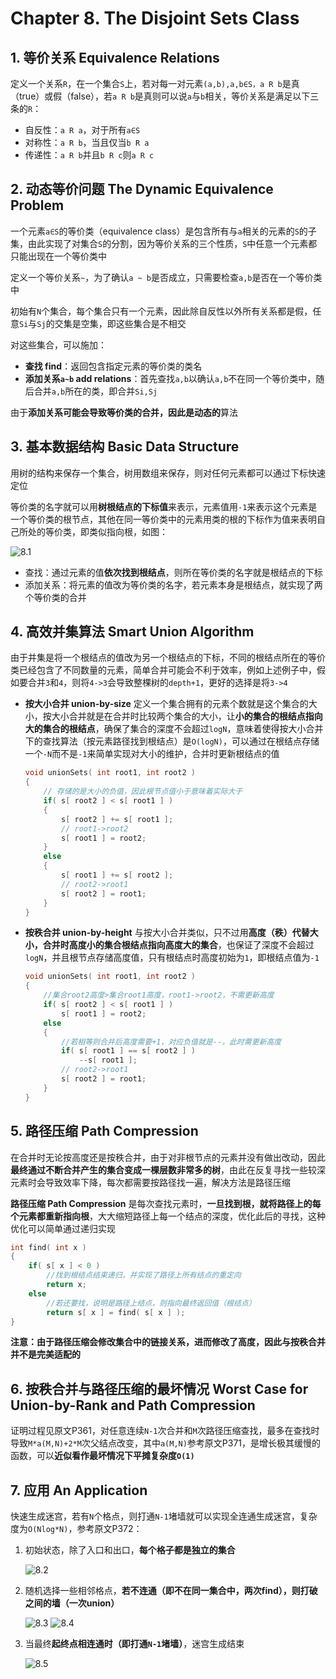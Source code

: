 # Chapter 8. The Disjoint Sets Class

## 1. 等价关系 Equivalence Relations

定义一个关系`R`，在一个集合`S`上，若对每一对元素`(a,b),a,b∈S，a R b`是真（true）或假（false），若`a R b`是真则可以说`a`与`b`相关，等价关系是满足以下三条的`R`：

- 自反性：`a R a`，对于所有`a∈S`
- 对称性：`a R b`，当且仅当`b R a`
- 传递性：`a R b`并且`b R c`则`a R c`

## 2. 动态等价问题 The Dynamic Equivalence Problem

一个元素`a∈S`的等价类（equivalence class）是包含所有与`a`相关的元素的`S`的子集，由此实现了对集合`S`的分割，因为等价关系的三个性质，`S`中任意一个元素都只能出现在一个等价类中

定义一个等价关系`~`，为了确认`a ~ b`是否成立，只需要检查`a,b`是否在一个等价类中

初始有`N`个集合，每个集合只有一个元素，因此除自反性以外所有关系都是假，任意`Si`与`Sj`的交集是空集，即这些集合是不相交

对这些集合，可以施加：

- **查找 find**：返回包含指定元素的等价类的类名
- **添加关系`a~b` add relations**：首先查找`a,b`以确认`a,b`不在同一个等价类中，随后合并`a,b`所在的类，即合并`Si,Sj`

由于**添加关系可能会导致等价类的合并，因此是动态的**算法

## 3. 基本数据结构 Basic Data Structure

用树的结构来保存一个集合，树用数组来保存，则对任何元素都可以通过下标快速定位

等价类的名字就可以用**树根结点的下标值**来表示，元素值用`-1`来表示这个元素是一个等价类的根节点，其他在同一等价类中的元素用类的根的下标作为值来表明自己所处的等价类，即类似指向根，如图：

![8.1](images/8.1.png)

- 查找：通过元素的值**依次找到根结点**，则所在等价类的名字就是根结点的下标
- 添加关系：将元素的值改为等价类的名字，若元素本身是根结点，就实现了两个等价类的合并

## 4. 高效并集算法 Smart Union Algorithm

由于并集是将一个根结点的值改为另一个根结点的下标，不同的根结点所在的等价类已经包含了不同数量的元素，简单合并可能会不利于效率，例如上述例子中，假如要合并`3`和`4`，则将`4->3`会导致整棵树的`depth+1`，更好的选择是将`3->4`

- **按大小合并 union-by-size**
    定义一个集合拥有的元素个数就是这个集合的大小，按大小合并就是在合并时比较两个集合的大小，让**小的集合的根结点指向大的集合的根结点**，确保了集合的深度不会超过`logN`，意味着使得按大小合并下的查找算法（按元素路径找到根结点）是`O(logN)`，可以通过在根结点存储一个`-N`而不是`-1`来简单实现对大小的维护，合并时更新根结点的值

    ```C++
    void unionSets( int root1, int root2 )
    {
        // 存储的是大小的负值，因此根节点值小于意味着实际大于
        if( s[ root2 ] < s[ root1 ] )
        {
            s[ root2 ] += s[ root1 ];
            // root1->root2
            s[ root1 ] = root2;
        }
        else
        {
            s[ root1 ] += s[ root2 ];
            // root2->root1
            s[ root2 ] = root1;
        }
    }
    ```

- **按秩合并 union-by-height**
    与按大小合并类似，只不过用**高度（秩）代替大小，合并时高度小的集合根结点指向高度大的集合**，也保证了深度不会超过`logN`，并且根节点存储高度值，只有根结点时高度初始为`1`，即根结点值为`-1`

    ```C++
    void unionSets( int root1, int root2 )
    {
        //集合root2高度>集合root1高度，root1->root2，不需更新高度
        if( s[ root2 ] < s[ root1 ] )
            s[ root1 ] = root2;
        else
        {
            //若相等则合并后高度需要+1，对应负值就是--，此时需更新高度
            if( s[ root1 ] == s[ root2 ] )
                --s[ root1 ];
            // root2->root1
            s[ root2 ] = root1;
        }
    }
    ```

## 5. 路径压缩 Path Compression

在合并时无论按高度还是按秩合并，由于对非根节点的元素并没有做出改动，因此**最终通过不断合并产生的集合变成一棵层数非常多的树**，由此在反复寻找一些较深元素时会导致效率下降，每次都需要按路径找一遍，解决方法是路径压缩

**路径压缩 Path Compression** 是每次查找元素时，**一旦找到根，就将路径上的每个元素都重新指向根**，大大缩短路径上每一个结点的深度，优化此后的寻找，这种优化可以简单通过递归实现

```C++
int find( int x )
{
    if( s[ x ] < 0 )
        //找到根结点结束递归，并实现了路径上所有结点的重定向
        return x;
    else
        //若还要找，说明是路径上结点，则指向最终返回值（根结点）
        return s[ x ] = find( s[ x ] );
}
```

**注意：由于路径压缩会修改集合中的链接关系，进而修改了高度，因此与按秩合并并不是完美适配的**

## 6. 按秩合并与路径压缩的最坏情况 Worst Case for Union-by-Rank and Path Compression

证明过程见原文P361，对任意连续`N-1`次合并和`M`次路径压缩查找，最多在查找时导致`M*a(M,N)+2*M`次父结点改变，其中`a(M,N)`参考原文P371，是增长极其缓慢的函数，可以**近似看作最坏情况下平摊复杂度`O(1)`**

## 7. 应用 An Application

快速生成迷宫，若有`N`个格点，则打通`N-1`堵墙就可以实现全连通生成迷宫，复杂度为`O(Nlog*N)`，参考原文P372：

1. 初始状态，除了入口和出口，**每个格子都是独立的集合**

    ![8.2](images/8.2.png)

2. 随机选择一些相邻格点，**若不连通（即不在同一集合中，两次find），则打破之间的墙（一次union）**

    ![8.3](images/8.3.png)
    ![8.4](images/8.4.png)

3. 当最终**起终点相连通时（即打通`N-1`堵墙）**，迷宫生成结束

    ![8.5](images/8.5.png)
